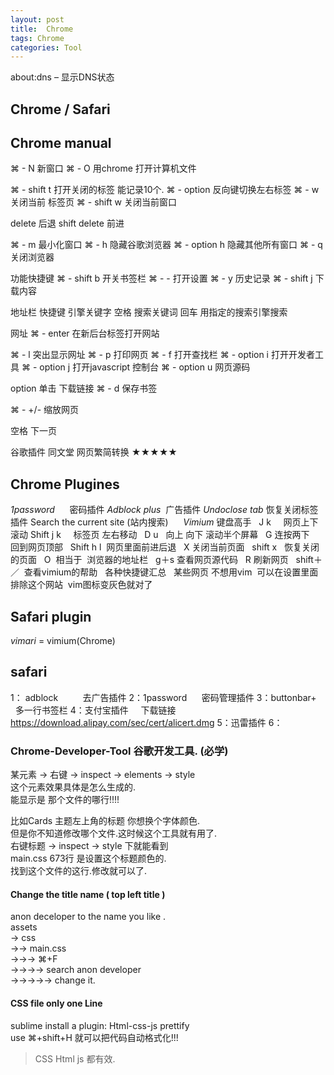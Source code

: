 ```yaml
---
layout: post
title:  Chrome
tags: Chrome
categories: Tool
---
```


about:dns – 显示DNS状态





## Chrome / Safari


## Chrome manual

⌘ - N   新窗口
⌘ - O   用chrome 打开计算机文件

⌘ -  shift t   打开关闭的标签 能记录10个.
⌘ -  option    反向键切换左右标签
⌘ -  w         关闭当前 标签页
⌘ -  shift w   关闭当前窗口

delete 后退    shift delete 前进

⌘ -  m 最小化窗口
⌘ -  h 隐藏谷歌浏览器
⌘ -  option h 隐藏其他所有窗口
⌘ -  q 关闭浏览器


功能快捷键
⌘ -  shift b   开关书签栏
⌘ - -   打开设置
⌘ -  y 历史记录
⌘ -  shift j 下载内容

地址栏 快捷键
引擎关键字 空格 搜索关键词  回车 用指定的搜索引擎搜索

网址 ⌘ -  enter  在新后台标签打开网站

⌘ -  l             突出显示网址
⌘ -  p             打印网页
⌘ -  f             打开查找栏 
⌘ -  option i       打开开发者工具
⌘ -  option j     打开javascript 控制台
⌘ -  option u     网页源码

option 单击  下载链接
⌘ -  d 保存书签

⌘ -  +/- 缩放网页

空格 下一页



谷歌插件        同文堂   网页繁简转换     ★★★★★


## Chrome Plugines


*1password*      密码插件
*Adblock plus*  广告插件
*Undoclose tab* 恢复关闭标签插件
Search the current site (站内搜索)
 
 
 *Vimium* 键盘高手
 
J k     网页上下滚动
Shift j k     标签页 左右移动
 
D u   向上 向下 滚动半个屏幕
 
G 连按两下   回到网页顶部
 
Shift h l  网页里面前进后退 
 
X 关闭当前页面   shift x   恢复关闭的页面
 
O  相当于  浏览器的地址栏
 
g＋s 查看网页源代码
 
R 刷新网页
 
shift＋／  查看vimium的帮助   各种快捷键汇总
 
某些网页 不想用vim  可以在设置里面 排除这个网站  vim图标变灰色就对了




## Safari plugin

*vimari* = vimium(Chrome)






## safari
1： adblock          去广告插件
2：1password      密码管理插件
3：buttonbar+      多一行书签栏
4：支付宝插件     下载链接 https://download.alipay.com/sec/cert/alicert.dmg
5：迅雷插件
6：












### Chrome-Developer-Tool 谷歌开发工具. (必学)
某元素 → 右键 → inspect → elements → style  
这个元素效果具体是怎么生成的.  
能显示是 那个文件的哪行!!!!  

比如Cards 主题左上角的标题 你想换个字体颜色.  
但是你不知道修改哪个文件.这时候这个工具就有用了.  
右键标题 → inspect → style 下就能看到  
main.css 673行 是设置这个标题颜色的.  
找到这个文件的这行.修改就可以了.



#### Change the title name ( top left title )
anon deceloper to the name you like .  
assets  
→ css  
→→ main.css  
→→→ ⌘+F  
→→→→ search anon developer  
→→→→→ change it.

#### CSS file only one Line
sublime install a plugin: Html-css-js prettify  
use ⌘+shift+H 就可以把代码自动格式化!!!
> CSS Html js 都有效.